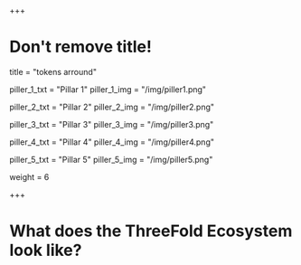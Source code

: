 +++
# Don't remove title!

title = "tokens arround"

piller_1_txt = "Pillar 1"
piller_1_img = "/img/piller1.png"

piller_2_txt = "Pillar 2"
piller_2_img = "/img/piller2.png"

piller_3_txt = "Pillar 3"
piller_3_img = "/img/piller3.png"

piller_4_txt = "Pillar 4"
piller_4_img = "/img/piller4.png"

piller_5_txt = "Pillar 5"
piller_5_img = "/img/piller5.png"

weight = 6

+++
# What does the ThreeFold Ecosystem look like?

